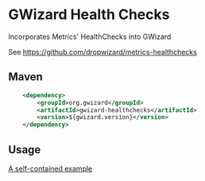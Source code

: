 # GWizard Health Checks

Incorporates Metrics' HealthChecks into GWizard

See https://github.com/dropwizard/metrics-healthchecks

## Maven

```xml
	<dependency>
		<groupId>org.gwizard</groupId>
		<artifactId>gwizard-healthchecks</artifactId>
		<version>${gwizard.version}</version>
	</dependency>
```

## Usage

[A self-contained example](src/test/java/org/gwizard/healthchecks/HealthChecksModuleExample.java)
